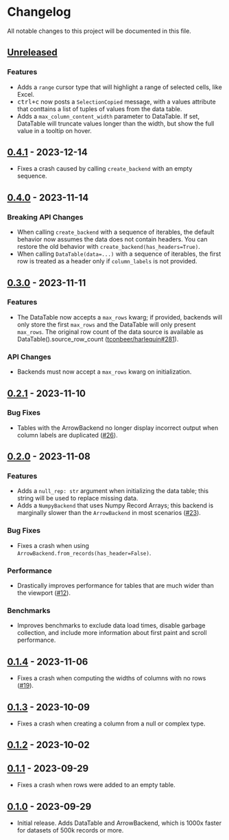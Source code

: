 # Changelog

All notable changes to this project will be documented in this file.

## [Unreleased]

### Features

-   Adds a `range` cursor type that will highlight a range of selected cells, like Excel.
-   <kbd>ctrl+c</kbd> now posts a `SelectionCopied` message, with a values attribute that conttains a list of tuples of values from the data table.
-   Adds a `max_column_content_width` parameter to DataTable. If set, DataTable will truncate values longer than the width, but show the full value in a tooltip on hover.

## [0.4.1] - 2023-12-14

-   Fixes a crash caused by calling `create_backend` with an empty sequence.

## [0.4.0] - 2023-11-14

### Breaking API Changes

-   When calling `create_backend` with a sequence of iterables, the default behavior now assumes the data does not contain headers. You can restore the old behavior with `create_backend(has_headers=True)`.
-   When calling `DataTable(data=...)` with a sequence of iterables, the first row is treated as a header only if `column_labels` is not provided.

## [0.3.0] - 2023-11-11

### Features

-   The DataTable now accepts a `max_rows` kwarg; if provided, backends will only store the first `max_rows` and the DataTable will only present `max_rows`. The original row count of the data source is available as DataTable().source_row_count ([tconbeer/harlequin#281](https://github.com/tconbeer/harlequin/issues/281)).

### API Changes

-   Backends must now accept a `max_rows` kwarg on initialization.

## [0.2.1] - 2023-11-10

### Bug Fixes

-   Tables with the ArrowBackend no longer display incorrect output when column labels are duplicated ([#26](https://github.com/tconbeer/textual-fastdatatable/issues/26)).

## [0.2.0] - 2023-11-08

### Features

-   Adds a `null_rep: str` argument when initializing the data table; this string will be used to replace missing data.
-   Adds a `NumpyBackend` that uses Numpy Record Arrays; this backend is marginally slower than the `ArrowBackend` in most scenarios ([#23](https://github.com/tconbeer/textual-fastdatatable/issues/23)).

### Bug Fixes

-   Fixes a crash when using `ArrowBackend.from_records(has_header=False)`.

### Performance

-   Drastically improves performance for tables that are much wider than the viewport ([#12](https://github.com/tconbeer/textual-fastdatatable/issues/12)). 

### Benchmarks

-   Improves benchmarks to exclude data load times, disable garbage collection, and include more information about first paint and scroll performance.

## [0.1.4] - 2023-11-06

-   Fixes a crash when computing the widths of columns with no rows ([#19](https://github.com/tconbeer/textual-fastdatatable/issues/19)).

## [0.1.3] - 2023-10-09

-   Fixes a crash when creating a column from a null or complex type.

## [0.1.2] - 2023-10-02

## [0.1.1] - 2023-09-29

-   Fixes a crash when rows were added to an empty table.

## [0.1.0] - 2023-09-29

-   Initial release. Adds DataTable and ArrowBackend, which is 1000x faster for datasets of 500k records or more.

[Unreleased]: https://github.com/tconbeer/textual-fastdatatable/compare/0.4.1...HEAD

[0.4.1]: https://github.com/tconbeer/textual-fastdatatable/compare/0.4.0...0.4.1

[0.4.0]: https://github.com/tconbeer/textual-fastdatatable/compare/0.3.0...0.4.0

[0.3.0]: https://github.com/tconbeer/textual-fastdatatable/compare/0.2.1...0.3.0

[0.2.1]: https://github.com/tconbeer/textual-fastdatatable/compare/0.2.0...0.2.1

[0.2.0]: https://github.com/tconbeer/textual-fastdatatable/compare/0.1.4...0.2.0

[0.1.4]: https://github.com/tconbeer/textual-fastdatatable/compare/0.1.3...0.1.4

[0.1.3]: https://github.com/tconbeer/textual-fastdatatable/compare/0.1.2...0.1.3

[0.1.2]: https://github.com/tconbeer/textual-fastdatatable/compare/0.1.1...0.1.2

[0.1.1]: https://github.com/tconbeer/textual-fastdatatable/compare/0.1.0...0.1.1

[0.1.0]: https://github.com/tconbeer/textual-fastdatatable/compare/4b9f99175d34f693dd0d4198c39d72f89caf6479...0.1.0
